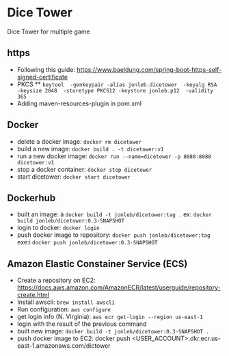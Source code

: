 # Dice Tower
Dice Tower for multiple game

## https
* Following this guide: https://www.baeldung.com/spring-boot-https-self-signed-certificate  
* PKCS
** `keytool 
   -genkeypair -alias jonleb.dicetower 
   -keyalg RSA -keysize 2048 
   -storetype PKCS12 -keystore jonleb.p12 
   -validity 365`
* Adding maven-resources-plugin in pom.xml

##  Docker
* delete a docker image: `docker rm dicetower`
* build a new image: `docker build . -t dicetower:v1`
* run a new docker image: `docker run --name=dicetower -p 8080:8080 dicetower:v1`
* stop a docker container: `docker stop dicetower`
* start dicetower: `docker start dicetower`

## Dockerhub
* built an image: à `docker build -t jonleb/dicetower:tag .` ex: `docker build jonleb/dicetower:0.3-SNAPSHOT`
* login to docker: `docker login`
* push docker image to repository: `docker push jonleb/dicetower:tag` exe:i `docker push jonleb/dicetower:0.3-SNAPSHOT`

## Amazon Elastic Constainer Service (ECS)
* Create a repository on EC2: https://docs.aws.amazon.com/AmazonECR/latest/userguide/repository-create.html
* Install awscli: `brew install awscli`
* Run configuration: `aws configure`
* get login info (N. Virginia): `aws ecr get-login --region us-east-1`
* login with the result of the previous command
* built new image: `docker build -t jonleb/dicetower:0.3-SNAPSHOT .`
* push docker image to EC2: docker push <USER_ACCOUNT>.dkr.ecr.us-east-1.amazonaws.com/dictower

